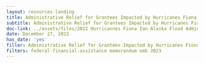 ```yaml
---
layout: resources-landing
title: Administrative Relief for Grantees Impacted by Hurricanes Fiona & Ian and the Alaska Flood & Landslide
subtitle: Administrative Relief for Grantees Impacted by Hurricanes Fiona & Ian and the Alaska Flood & Landslide
doc-link: ../assets/files/2022 Hurricannes Fiona Ian Alaska Flood Admin Relief signed.pdf
date: December 27, 2022
has_date: 'yes'
filler: Administrative Relief for Grantees Impacted by Hurricanes Fiona & Ian and the Alaska Flood & Landslide
filters: federal-financial-assistance memorandum omb 2023
---
```

